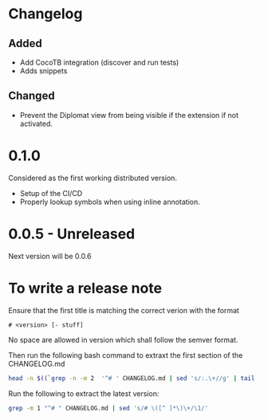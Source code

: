 # Changelog

## Added 
- Add CocoTB integration (discover and run tests)
- Adds snippets 

## Changed
- Prevent the Diplomat view from being visible if the extension if not activated.


# 0.1.0
Considered as the first working distributed version.

- Setup of the CI/CD
- Properly lookup symbols when using inline annotation.

# 0.0.5 - Unreleased
Next version will be 0.0.6

# To write a release note

Ensure that the first title is matching the correct verion with the format
```
# <version> [- stuff]
```
No space are allowed in version which shall follow the semver format.

Then run the following bash command to extraxt the first section of the CHANGELOG.md
```bash
head -n $((`grep -n -m 2  '^# ' CHANGELOG.md | sed 's/:.\+//g' | tail -n 1`-1)) CHANGELOG.md
```

Run the following to extract the latest version:
```bash
grep -m 1 "^# " CHANGELOG.md | sed 's/# \([^ ]*\)\+/\1/'
```
